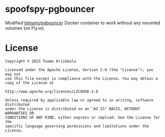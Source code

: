# spoofspy-pgbouncer

Modified [bitnami/pgbouncer](https://hub.docker.com/r/bitnami/pgbouncer/) Docker container to work without any mounted volumes (on Fly.io).

# License

```
Copyright © 2023 Tuomo Kriikkula

Licensed under the Apache License, Version 2.0 (the "License"); you may not
use this file except in compliance with the License. You may obtain a copy of the License at

http://www.apache.org/licenses/LICENSE-2.0

Unless required by applicable law or agreed to in writing, software distributed
under the License is distributed on an "AS IS" BASIS, WITHOUT WARRANTIES OR
CONDITIONS OF ANY KIND, either express or implied. See the License for the
specific language governing permissions and limitations under the License.
```
